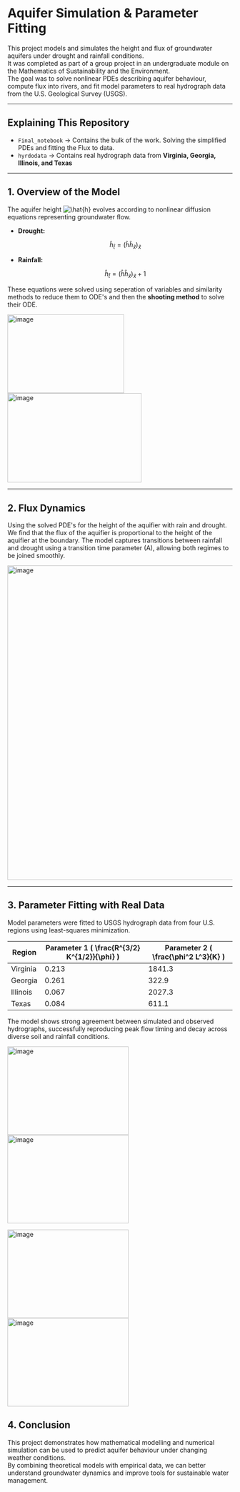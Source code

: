 # Aquifer Simulation & Parameter Fitting 

This project models and simulates the height and flux of groundwater aquifers under drought and rainfall conditions.  
It was completed as part of a group project in an undergraduate module on the Mathematics of Sustainability and the Environment.  
The goal was to solve nonlinear PDEs describing aquifer behaviour, compute flux into rivers, and fit model parameters to real hydrograph data from the U.S. Geological Survey (USGS).

---

## Explaining This Repository

- `Final_notebook` → Contains the bulk of the work. Solving the simplified PDEs and fitting the Flux to data.
- `hyrdodata` → Contains real hydrograph data from **Virginia, Georgia, Illinois, and Texas**

---

## 1. Overview of the Model

The aquifer height ![\hat{h}](https://latex.codecogs.com/svg.image?\hat{h}) evolves according to nonlinear diffusion equations representing groundwater flow.

- **Drought:**  
  ```math
  \hat{h}_{\hat{t}} = (\hat{h} \hat{h}_{\hat{x}})_{\hat{x}}
  ```

- **Rainfall:**  
  ```math
  \hat{h}_{\hat{t}} = (\hat{h} \hat{h}_{\hat{x}})_{\hat{x}} + 1
  ```

These equations were solved using seperation of variables and similarity methods to reduce them to ODE's and then the **shooting method** to solve their ODE.

<img width="261" height="176" alt="image" src="https://github.com/user-attachments/assets/7cbcef9f-fa14-49d3-8b22-dc9a01443238" /> <img width="300" height="200" alt="image" src="https://github.com/user-attachments/assets/efc13cab-fe74-4f32-a21b-9b97631880a6" />



---

## 2. Flux Dynamics

Using the solved PDE's for the height of the aquifier with rain and drought. We find that the flux of the aquifier is proportional to the height of the aquifier at the boundary. 
The model captures transitions between rainfall and drought using a transition time parameter (A), allowing both regimes to be joined smoothly. 

<img width="1019" height="704" alt="image" src="https://github.com/user-attachments/assets/45498530-54b6-4fe0-8937-3312e7b07956" />


---

## 3. Parameter Fitting with Real Data

Model parameters were fitted to USGS hydrograph data from four U.S. regions using least-squares minimization.

| Region   | Parameter 1 \( \frac{R^{3/2} K^{1/2}}{\phi} \) | Parameter 2 \( \frac{\phi^2 L^3}{K} \) |
|-----------|-----------------------------------------------|----------------------------------------|
| Virginia  | 0.213                                         | 1841.3                                 |
| Georgia   | 0.261                                         | 322.9                                  |
| Illinois  | 0.067                                         | 2027.3                                 |
| Texas     | 0.084                                         | 611.1                                  |

The model shows strong agreement between simulated and observed hydrographs, successfully reproducing peak flow timing and decay across diverse soil and rainfall conditions.

<img width="270.5" height="198" alt="image" src="https://github.com/user-attachments/assets/98d190bf-f095-4db6-87ee-82c4a50a2216" />  <img width="270.5" height="198" alt="image" src="https://github.com/user-attachments/assets/875c807b-2ae1-4809-818a-b5df3cac966f" />

<img width="270.5" height="198" alt="image" src="https://github.com/user-attachments/assets/c57ac734-b766-4319-a110-cff382d3e467" />  <img width="270.5" height="198" alt="image" src="https://github.com/user-attachments/assets/40a53201-58f5-4ef8-b980-c4282e1125fc" />




## 4. Conclusion

This project demonstrates how mathematical modelling and numerical simulation can be used to predict aquifer behaviour under changing weather conditions.  
By combining theoretical models with empirical data, we can better understand groundwater dynamics and improve tools for sustainable water management.

